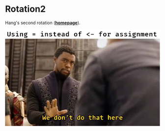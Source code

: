 # Rotation2

Hang's second rotation ([**homepage**](https://chenh19.github.io/rotation2/)).  

![](https://raw.githubusercontent.com/chenh19/rotation2/main/analysis/images/fun.jpg)

